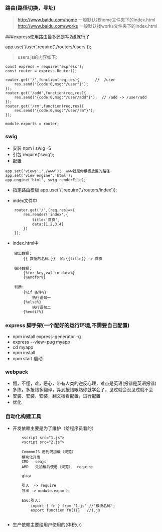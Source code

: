 ### 路由(路径切换，寻址)
> http://www.baidu.com/home  一般默认找home文件夹下的index.html
> http://www.baidu.com/works 一般默认找works文件夹下的index.html

###express使用路由最多还是写2级就行了

app.use('/user',require('./routers/users'));

> users.js的内容如下:
```
const express = require('express');
const router = express.Router();

router.get('/',function(req,res){       //  /user
    res.send('{code:0,msg:"/user"}');
});
router.get('/add',function(req,res){
    res.send('{code:0,msg:"/user/add"}');  // /add -> /user/add 
});
router.get('/rm',function(req,res){
    res.send('{code:0,msg:"/user/rm"}');
});

module.exports = router;
```

### swig

-   安装 npm i swig -S
-   引包 require('swig');
-   配置 
```
app.set('views','./www');  www就是你模板放置的路径
app.set('view engine','html');
app.engine('html', swig.renderFile);
```
-   指定路由模板
app.use('/',require('./routers/index'));

-   index文件中
```
    router.get('/',(req,res)=>{
        res.render('index',{
            title:'首页',
            data:[1,2,3,4]
        })
    });
```
-   index.html中
```
    输出数据:
        {{ 数据的名称 }}  如:{{title}} -> 首页

    循环数据:
        {%for key,val in data%}
        {%endfor%}

    判断:
        {%if 条件%}
            执行语句一
        {%else%}
            执行语句二
        {%endif%}
```


### express 脚手架(一个配好的运行环境,不需要自己配置)
-   npm install express-generator -g
-   express --view=pug myapp
-   cd myapp
-  npm install
-   npm start 启动


### webpack
- 懵，不懂，难，恶心，带有人类的逆反心理，难点是英语(报错是英语报错)
- 多练，多报错多翻译，弄到报错眼熟你就学会了，见过就会没见过就不会
- 安装、安装、安装，翻文档看配置，进行配置
- 优化

### 自动化构建工具
- 开发依赖主要是为了维护（给程序员看的）
    ```
        <script src="1.js">
        <script src="2.js">

        CommonJS 用到既加载（规范） 
        模块化开发
        CMD   seajs
        AMD   先加载后使用（规范）  require

        glup

        引入  -> require
        导出 -> module.exports

        ES6:引入:
            import { fn } from '1.js' //'模块名称';
            export function fn(){}   //1.js
            
    ```
- 生产依赖主要给用户使用的(体积小)





